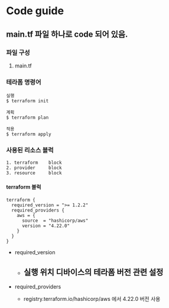 # Code guide 
## main.tf 파일 하나로 code 되어 있음.

### 파일 구성
1. main.tf 


### 테라폼 명령어 
```
실행
$ terraform init 

계획
$ terraform plan

적용
$ terraform apply
```

### 사용된 리소스 블럭
```
1. terraform    block
2. provider     block
3. resource     block
```

#### terraform 블럭
```hcl
terraform {
  required_version = ">= 1.2.2"
  required_providers {
    aws = {
      source  = "hashicorp/aws"
      version = "4.22.0"
    }
  }
}
```
- required_version
    - 실행 위치 디바이스의 테라폼 버전 관련 설정
        - 

- required_providers
    - registry.terraform.io/hashicorp/aws 에서 4.22.0 버전 사용